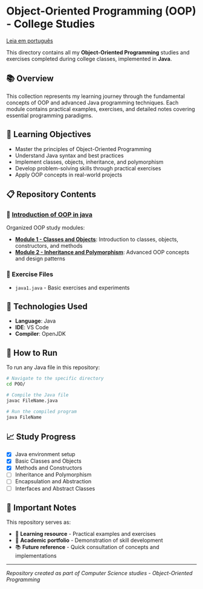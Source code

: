 
# Object-Oriented Programming (OOP) - College Studies

[Leia em português](./README-PTBR.md)

This directory contains all my **Object-Oriented Programming** studies and exercises completed during college classes, implemented in **Java**.

## 📚 Overview

This collection represents my learning journey through the fundamental concepts of OOP and advanced Java programming techniques. Each module contains practical examples, exercises, and detailed notes covering essential programming paradigms.

## 🎯 Learning Objectives

- Master the principles of Object-Oriented Programming
- Understand Java syntax and best practices
- Implement classes, objects, inheritance, and polymorphism
- Develop problem-solving skills through practical exercises
- Apply OOP concepts in real-world projects

## 📋 Repository Contents

### 📁 [Introduction of OOP in java](./Introduction-of-OOP-in-java/)
Organized OOP study modules:

- **[Module 1 - Classes and Objects](./Introduction-of-OOP-in-java/m1-class_and_objects/)**: Introduction to classes, objects, constructors, and methods
- **[Module 2 - Inheritance and Polymorphism](./Introduction-of-OOP-in-java/m2-inheritance_and_polymorphism/)**: Advanced OOP concepts and design patterns

### 📄 Exercise Files
- `java1.java` - Basic exercises and experiments

## 🔧 Technologies Used

- **Language**: Java
- **IDE**: VS Code
- **Compiler**: OpenJDK

## 🚀 How to Run

To run any Java file in this repository:

```bash
# Navigate to the specific directory
cd POO/

# Compile the Java file
javac FileName.java

# Run the compiled program
java FileName
```

## 📈 Study Progress

- [x] Java environment setup
- [x] Basic Classes and Objects
- [x] Methods and Constructors
- [ ] Inheritance and Polymorphism
- [ ] Encapsulation and Abstraction
- [ ] Interfaces and Abstract Classes

## 📝 Important Notes

This repository serves as:
- 📖 **Learning resource** - Practical examples and exercises
- 🎯 **Academic portfolio** - Demonstration of skill development
- 📚 **Future reference** - Quick consultation of concepts and implementations

---

*Repository created as part of Computer Science studies - Object-Oriented Programming*
